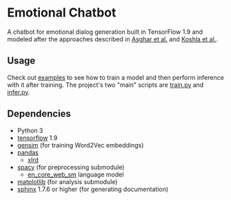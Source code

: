 # Emotional Chatbot
A chatbot for emotional dialog generation built in TensorFlow 1.9 and modeled after the approaches described in [Asghar et al.](https://arxiv.org/abs/1709.03968) and [Koshla et al.](https://arxiv.org/abs/1805.07966).

## Usage
Check out [examples](examples/) to see how to train a model and then perform inference with it after training. The project's two "main" scripts are [train.py](train.py) and [infer.py](infer.py).

## Dependencies
- Python 3
- [tensorflow](https://pypi.org/project/tensorflow/) 1.9
- [gensim](https://pypi.org/project/gensim/) (for training Word2Vec embeddings)
- [pandas](https://pypi.org/project/pandas/)
  - [xlrd](https://pypi.org/project/xlrd/) 
- [spacy](https://pypi.org/project/spacy/) (for preprocessing submodule)
  - [en\_core\_web\_sm](https://spacy.io/usage/models) language model
- [matplotlib](https://pypi.org/project/matplotlib/) (for analysis submodule)
- [sphinx](https://pypi.org/project/Sphinx/) 1.7.6 or higher (for generating documentation)
